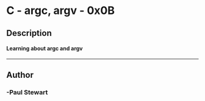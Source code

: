 # C - argc, argv - 0x0B 
## Description 
#### Learning about argc and argv
 --- 
## Author 
### -Paul Stewart